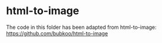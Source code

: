 # html-to-image

The code in this folder has been adapted from html-to-image:
https://github.com/bubkoo/html-to-image
